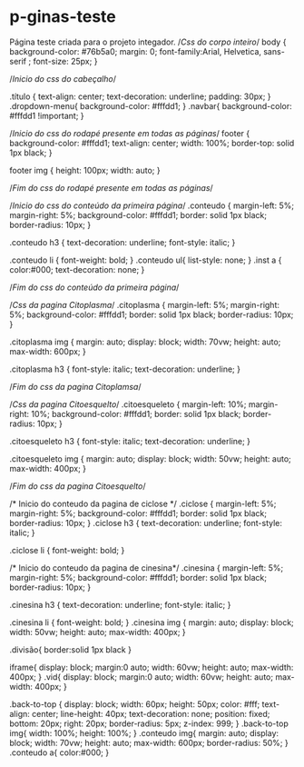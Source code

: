 # p-ginas-teste
Página teste criada para o projeto integador.
/*Css do corpo inteiro*/
body {
    background-color: #76b5a0;
    margin: 0;
    font-family:Arial, Helvetica, sans-serif ;
    font-size: 25px;
}

/*Inicio do css do cabeçalho*/

.título {
    text-align: center;
    text-decoration: underline;
    padding: 30px;
}
.dropdown-menu{
    background-color: #fffdd1;
}
.navbar{
    background-color: #fffdd1 !important;
}


/*Inicio do css do rodapé presente em todas as páginas*/
footer {
    background-color: #fffdd1;
    text-align: center;
    width: 100%;
    border-top: solid 1px black;
}

footer img {
    height: 100px;
    width: auto;
}

/*Fim do css do rodapé presente em todas as páginas*/

/*Inicio do css do conteúdo da primeira página*/
.conteudo {
    margin-left: 5%;
    margin-right: 5%;
    background-color: #fffdd1;
    border: solid 1px black;
    border-radius: 10px;
}

.conteudo h3 {
    text-decoration: underline;
    font-style: italic;
}

.conteudo li {
    font-weight: bold;
}
.conteudo ul{
    list-style: none;
}
.inst a {
    color:#000;
    text-decoration: none;
}

/*Fim do css do conteúdo da primeira página*/

/*Css da pagina Citoplasma*/
.citoplasma {
    margin-left: 5%;
    margin-right: 5%;
    background-color: #fffdd1;
    border: solid 1px black;
    border-radius: 10px;
}

.citoplasma img {
    margin: auto;
    display: block;
    width: 70vw;
    height: auto;
    max-width: 600px;
}

.citoplasma h3 {
    font-style: italic;
    text-decoration: underline;
}

/*Fim do css da pagina Citoplamsa*/

/*Css da pagina Citoesquelto*/
.citoesqueleto {
    margin-left: 10%;
    margin-right: 10%;
    background-color: #fffdd1;
    border: solid 1px black;
    border-radius: 10px;
}

.citoesqueleto h3 {
    font-style: italic;
    text-decoration: underline;
}

.citoesqueleto img {
    margin: auto;
    display: block;
    width: 50vw;
    height: auto;
    max-width: 400px;
}

/*Fim do css da pagina Citoesquelto*/

/* Inicio do conteudo da pagina de ciclose */
.ciclose {
    margin-left: 5%;
    margin-right: 5%;
    background-color: #fffdd1;
    border: solid 1px black;
    border-radius: 10px;
}
.ciclose h3 {
    text-decoration: underline;
    font-style: italic;
}

.ciclose li {
    font-weight: bold;
}

/* Inicio do conteudo da pagina de cinesina*/
.cinesina {
    margin-left: 5%;
    margin-right: 5%;
    background-color: #fffdd1;
    border: solid 1px black;
    border-radius: 10px;
}

.cinesina h3 {
    text-decoration: underline;
    font-style: italic;
}

.cinesina li {
    font-weight: bold;
}
.cinesina img {
    margin: auto;
    display: block;
    width: 50vw;
    height: auto;
    max-width: 400px;
}

.divisão{
    border:solid 1px black
}

iframe{
    display: block;
    margin:0 auto;
    width: 60vw;
    height: auto;
    max-width: 400px;
}
.vid{
    display: block;
    margin:0 auto;
    width: 60vw;
    height: auto;
    max-width: 400px;
}

.back-to-top {
    display: block;
    width: 60px;
    height: 50px;
    color: #fff;
    text-align: center;
    line-height: 40px;
    text-decoration: none;
    position: fixed;
    bottom: 20px;
    right: 20px;
    border-radius: 5px;
    z-index: 999;
}
.back-to-top img{
    width: 100%;
    height: 100%;
}
.conteudo img{
    margin: auto;
    display: block;
    width: 70vw;
    height: auto;
    max-width: 600px;
    border-radius: 50%;
}
.conteudo a{
    color:#000;
}
